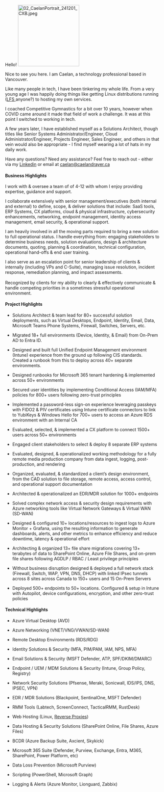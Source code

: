 
 Hello!
 <a href="https://caelandrayer.wiki/uploads/images/gallery/2025-04/02-caelanportrait-241201-cxb.jpeg" target="_blank" rel="noopener"><img class="align-right" src="https://caelandrayer.wiki/uploads/images/gallery/2025-04/scaled-1680-/02-caelanportrait-241201-cxb.jpeg" alt="02_CaelanPortrait_241201_CXB.jpeg" width="200vw"><br></a>
<p id="bkmrk-nice-to-see-you-here-1" class="align-left">Nice to see you here. I am Caelan, a technology professional based in Vancouver.&nbsp;<br></p>
<p id="bkmrk-like-many-people-in-" class="align-left">Like many people in tech, I have been tinkering my whole life. From a very young age I was happily doing things like getting Linux distributions running (<a href="https://www.linuxfromscratch.org/" target="_blank" rel="noopener">LFS </a>anyone?) to hosting my own services.&nbsp;<br></p>
<p id="bkmrk-during-earlier-years" class="align-left">I coached Competitive Gymnastics for a bit over 10 years, however when COVID came around it made that field of work a challenge. It was at this point I switched to working in tech.&nbsp;<br></p>
<p id="bkmrk-a-few-years-later%2C-i" class="align-left">A few years later, I have established myself as a Solutions Architect, though titles like Senior Systems Administrator/Engineer, Cloud Administrator/Engineer, Projects Engineer, Sales Engineer, and others in that vein would also be appropriate - I find myself wearing a lot of hats in my daily work.&nbsp;<br></p>
<p id="bkmrk-%C2%A0" class="callout success align-left">Have any questions? Need any assistance? Feel free to reach out - either via my <a href="https://www.linkedin.com/in/caelandrayer/" target="_blank" rel="noopener">Linkedin</a> or email at <a href="mailto:caelan@caelandrayer.ca">caelan@caelandrayer.ca</a>&nbsp;</p>
<h4 id="bkmrk-business-highlights">Business Highlights</h4>
<p id="bkmrk-experienced-solution" style="margin-bottom: 0.11in;">I work with &amp; oversee a team of of 4-12 with whom I enjoy providing expertise, guidance and support.&nbsp;<br></p>
<p id="bkmrk-collaborates-with-se" style="margin-bottom: 0.11in;">I collaborate extensively with senior management/executives (both internal and external) to define, scope, &amp; deliver solutions that include: SaaS tools, ERP Systems, CX platforms, cloud &amp; physical infrastructure, cybersecurity enhancements, networking, endpoint management, identity access management, email security, &amp; operational support.</p>
<p id="bkmrk-i-am-heavily-involve" style="margin-bottom: 0.11in;">I am heavily involved in all the moving parts required to bring a new solution to full operational status. I handle everything from: engaging stakeholders to determine business needs, solution evaluations, design &amp; architecture documents, quoting, planning &amp; coordination, technical configuration, operational hand-offs &amp; end user training.</p>
<p id="bkmrk-i-also-serve-as-an-e" style="margin-bottom: 0in;">I also serve as an escalation point for senior leadership of clients &amp; internally (including VPs and C-Suite), managing issue resolution, incident response, remediation planning, and impact assessments.</p>
<p id="bkmrk-recognized-by-client" style="margin-top: 0.17in; margin-bottom: 0in;">Recognized by clients for my ability to clearly &amp; effectively communicate &amp; handle competing priorities in a sometimes stressful operational environment.</p>
<h4 id="bkmrk-%C2%A0-2">Project Highlights</h4>
<ul id="bkmrk-solutions-architect-">
<li>
<p style="margin-bottom: 0.11in;">Solutions Architect &amp; team lead for 80+ successful solution deployments, such as Virtual Desktops, Endpoint, Identity, Email, Data, Microsoft Teams Phone Systems, Firewall, Switches, Servers, etc.</p>
</li>
<li>
<p style="margin-bottom: 0.11in;">Migrated 18+ full environments (Device, Identity, &amp; Email) from On-Prem AD to Entra ID.</p>
</li>
<li>
<p style="margin-bottom: 0.11in;">Designed and built full Unified Endpoint Management environment (Intune) experience from the ground up following CIS standards. Created a runbook from this to deploy across 40+ separate environments.</p>
</li>
<li>
<p style="margin-bottom: 0.11in;">Designed runbooks for Microsoft 365 tenant hardening &amp; implemented across 50+ environments</p>
</li>
<li>
<p style="margin-bottom: 0.11in;">Secured user identities by implementing Conditional Access (IAM/MFA) policies for 800+ users following zero-trust principles</p>
</li>
<li>
<p style="margin-bottom: 0.11in;">Implemented a password-less sign-on experience leveraging passkeys with FIDO2 &amp; PIV certificates using Intune certificate connectors to link to YubiKeys &amp; Windows Hello for 700+ users to access an Azure RDS environment with an Internal CA</p>
</li>
<li>
<p style="margin-bottom: 0.11in;">Evaluated, selected, &amp; implemented a CX platform to connect 1500+ users across 50+ environments</p>
</li>
<li>
<p style="margin-bottom: 0.11in;">Engaged client stakeholders to select &amp; deploy 8 separate ERP systems</p>
</li>
<li>
<p style="margin-bottom: 0.11in;">Evaluated, designed, &amp; operationalized working methodology for a fully remote media production company from data ingest, logging, post-production, and rendering</p>
</li>
<li>
<p style="margin-bottom: 0.11in;">Organized, evaluated, &amp; standardized a client&rsquo;s design environment, from the CAD solution to file storage, remote access, access control, and operational support documentation</p>
</li>
<li>
<p style="margin-bottom: 0.11in;">Architected &amp; operationalized an EDR/MDR solution for 1000+ endpoints</p>
</li>
<li>
<p style="margin-bottom: 0.11in;">Solved complex network access &amp; security design requirements with Azure networking tools like Virtual Network Gateways &amp; Virtual WAN (SD-WAN)</p>
</li>
<li>
<p style="margin-bottom: 0.11in;">Designed &amp; configured 10+ locations/resources to ingest logs to Azure Monitor + Grafana, using the resulting information to generate dashboards, alerts, and other metrics to enhance efficiency and reduce downtime, latency &amp; operational effort</p>
</li>
<li>
<p style="margin-bottom: 0.11in;">Architecting &amp; organized 13+ file share migrations covering 13+ terabytes of data to SharePoint Online, Azure File Shares, and on-prem file shares following AGDLP / RBAC / Least privilege principles</p>
</li>
<li>
<p style="margin-bottom: 0.11in;">Without business disruption designed &amp; deployed a full network stack (Firewall, Switch, WAP, VPN, DNS, DHCP) with linked IPsec tunnels across 8 sites across Canada to 150+ users and 15 On-Prem Servers</p>
</li>
<li>
<p style="margin-bottom: 0.11in;">Deployed 500+ endpoints to 50+ locations. Configured &amp; setup in Intune with Autopilot, device configurations, encryption, and other zero-trust policies</p>
</li>
</ul>
<h4 id="bkmrk-technical-highlights">Technical Highlights</h4>
<ul id="bkmrk-azure-virtual-deskto">
<li>
<p style="margin-bottom: 0.11in;">Azure Virtual Desktop (AVD)</p>
</li>
<li>
<p style="margin-bottom: 0.11in;">Azure Networking (VNET/VNG/VWAN/SD-WAN)</p>
</li>
<li>
<p style="margin-bottom: 0.11in;">Remote Desktop Environments (RDS/RDG)</p>
</li>
<li>
<p style="margin-bottom: 0.11in;">Identity Solutions &amp; Security (MFA, PIM/PAM, IAM, NPS, MFA)</p>
</li>
<li>
<p style="margin-bottom: 0.11in;">Email Solutions &amp; Security (MSFT Defender, ATP, SPF/DKIM/DMARC)</p>
</li>
<li>
<p style="margin-bottom: 0.11in;">Endpoint / UEM / MDM Solutions &amp; Security (Intune, Group Policy, Registry)</p>
</li>
<li>
<p style="margin-bottom: 0.11in;">Network Security Solutions (Pfsense, Meraki, Sonicwall, IDS/IPS, DNS, IPSEC, VPN)</p>
</li>
<li>
<p style="margin-bottom: 0.11in;">EDR / MDR Solutions (Blackpoint, SentinalOne, MSFT Defender)</p>
</li>
<li>
<p style="margin-bottom: 0.11in;">RMM Tools (Labtech, ScreenConnect, TacticalRMM, RustDesk)</p>
</li>
<li>
<p style="margin-bottom: 0.11in;">Web Hosting (Linux, <a href="https://caelandrayer.wiki/books/caelans-domain/page/configure-https-with-a-reverse-proxy-using-pfsense">Reverse Proxies</a>)</p>
</li>
<li>
<p style="margin-bottom: 0.11in;">Data Hosting &amp; Security Solutions (SharePoint Online, File Shares, Azure Files)</p>
</li>
<li>
<p style="margin-bottom: 0.11in;">BCDR (Azure Backup Suite, Axcient, Skykick)</p>
</li>
<li>
<p style="margin-bottom: 0.11in;">Microsoft 365 Suite (Defender, Purview, Exchange, Entra, M365, SharePoint, Power Platform, etc)</p>
</li>
<li>
<p style="margin-bottom: 0.11in;">Data Loss Prevention (Microsoft Purview)</p>
</li>
<li>
<p style="margin-bottom: 0.11in;">Scripting (PowerShell, Microsoft Graph)</p>
</li>
<li>
<p style="margin-bottom: 0.11in;">Logging &amp; Alerts (Azure Monitor, Lionguard, Zabbix)</p>
</li>
</ul>